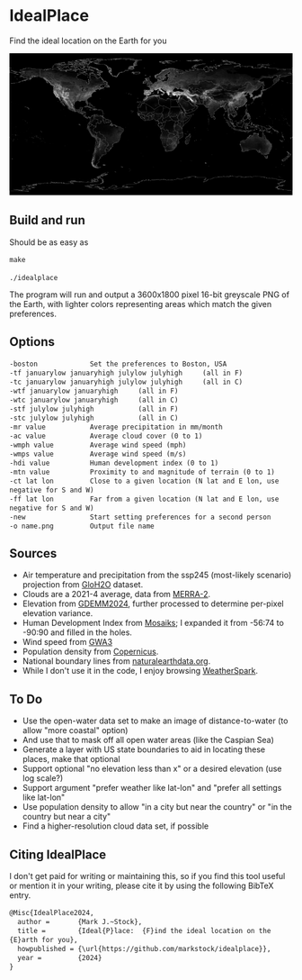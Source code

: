 # IdealPlace

Find the ideal location on the Earth for you

![Sample output](sample2.png?raw=true "Sample output")

## Build and run

Should be as easy as

	make

	./idealplace

The program will run and output a 3600x1800 pixel 16-bit greyscale PNG of the Earth, with lighter colors representing areas which match the given preferences.

## Options

	-boston				Set the preferences to Boston, USA
	-tf januarylow januaryhigh julylow julyhigh		(all in F)
	-tc januarylow januaryhigh julylow julyhigh		(all in C)
	-wtf januarylow januaryhigh 	(all in F)
	-wtc januarylow januaryhigh 	(all in C)
	-stf julylow julyhigh			(all in F)
	-stc julylow julyhigh			(all in C)
	-mr value			Average precipitation in mm/month
	-ac value			Average cloud cover (0 to 1)
	-wmph value			Average wind speed (mph)
	-wmps value			Average wind speed (m/s)
	-hdi value			Human development index (0 to 1)
	-mtn value			Proximity to and magnitude of terrain (0 to 1)
	-ct lat lon			Close to a given location (N lat and E lon, use negative for S and W)
	-ff lat lon			Far from a given location (N lat and E lon, use negative for S and W)
	-new				Start setting preferences for a second person
	-o name.png			Output file name

## Sources

* Air temperature and precipitation from the ssp245 (most-likely scenario) projection from [GloH2O](https://www.gloh2o.org/koppen/) dataset.
* Clouds are a 2021-4 average, data from [MERRA-2](https://disc.gsfc.nasa.gov/datasets/M2TMNXRAD_5.12.4/summary).
* Elevation from [GDEMM2024](https://dataservices.gfz-potsdam.de/panmetaworks/showshort.php?id=b2d17f8d-f599-11ee-967a-4ffbfe06208e), further processed to determine per-pixel elevation variance.
* Human Development Index from [Mosaiks](https://www.mosaiks.org/hdi); I expanded it from -56:74 to -90:90 and filled in the holes.
* Wind speed from [GWA3](https://globalwindatlas.info/download/gis-files)
* Population density from [Copernicus](https://human-settlement.emergency.copernicus.eu/download.php?ds=pop).
* National boundary lines from [naturalearthdata.org](http://naturalearthdata.org/).
* While I don't use it in the code, I enjoy browsing [WeatherSpark](https://weatherspark.com/).

## To Do

* Use the open-water data set to make an image of distance-to-water (to allow "more coastal" option)
* And use that to mask off all open water areas (like the Caspian Sea)
* Generate a layer with US state boundaries to aid in locating these places, make that optional
* Support optional "no elevation less than x" or a desired elevation (use log scale?)
* Support argument "prefer weather like lat-lon" and "prefer all settings like lat-lon"
* Use population density to allow "in a city but near the country" or "in the country but near a city"
* Find a higher-resolution cloud data set, if possible

## Citing IdealPlace

I don't get paid for writing or maintaining this, so if you find this tool useful or mention it in your writing, please cite it by using the following BibTeX entry.

```
@Misc{IdealPlace2024,
  author =       {Mark J.~Stock},
  title =        {Ideal{P}lace:  {F}ind the ideal location on the {E}arth for you},
  howpublished = {\url{https://github.com/markstock/idealplace}},
  year =         {2024}
}
```

